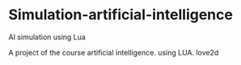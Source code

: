 # Simulation-artificial-intelligence
AI simulation using Lua

A project of the course artificial intelligence. 
using LUA. love2d
